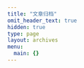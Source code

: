 ```yaml
---
title: "文章归档"
omit_header_text: true
hidden: true
type: page
layout: archives
menu:
  main: {}
---
```

